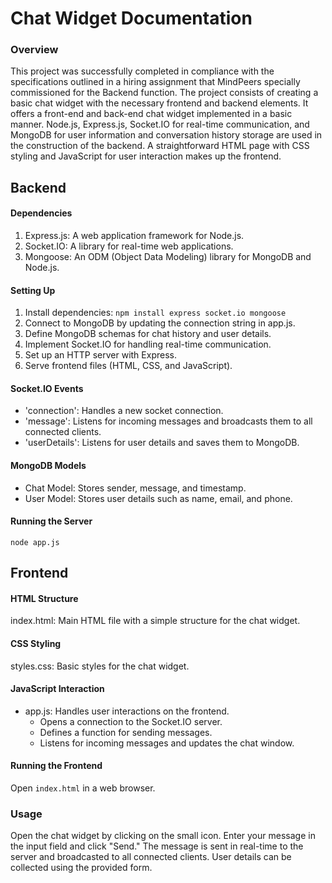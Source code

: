 # Chat Widget Documentation
### Overview
This project was successfully completed in compliance with the specifications outlined in a hiring assignment that MindPeers specially commissioned for the Backend function. The project consists of creating a basic chat widget with the necessary frontend and backend elements. It offers a front-end and back-end chat widget implemented in a basic manner. Node.js, Express.js, Socket.IO for real-time communication, and MongoDB for user information and conversation history storage are used in the construction of the backend. A straightforward HTML page with CSS styling and JavaScript for user interaction makes up the frontend.
## Backend
#### Dependencies
1) Express.js: A web application framework for Node.js.
2) Socket.IO: A library for real-time web applications.
3) Mongoose: An ODM (Object Data Modeling) library for MongoDB and Node.js.
#### Setting Up
1) Install dependencies:  `npm install express socket.io mongoose`
2) Connect to MongoDB by updating the connection string in app.js.
3) Define MongoDB schemas for chat history and user details.
4) Implement Socket.IO for handling real-time communication.
5) Set up an HTTP server with Express.
6) Serve frontend files (HTML, CSS, and JavaScript).
#### Socket.IO Events
* 'connection': Handles a new socket connection.
* 'message': Listens for incoming messages and broadcasts them to all connected clients.
* 'userDetails': Listens for user details and saves them to MongoDB.
#### MongoDB Models
* Chat Model: Stores sender, message, and timestamp.
* User Model: Stores user details such as name, email, and phone.

#### Running the Server
`node app.js`
## Frontend
#### HTML Structure
index.html: Main HTML file with a simple structure for the chat widget.
#### CSS Styling
styles.css: Basic styles for the chat widget.
#### JavaScript Interaction
* app.js: Handles user interactions on the frontend.
  + Opens a connection to the Socket.IO server.
  + Defines a function for sending messages.
  + Listens for incoming messages and updates the chat window.
#### Running the Frontend
Open `index.html` in a web browser.
### Usage
Open the chat widget by clicking on the small icon.
Enter your message in the input field and click "Send."
The message is sent in real-time to the server and broadcasted to all connected clients.
User details can be collected using the provided form.
